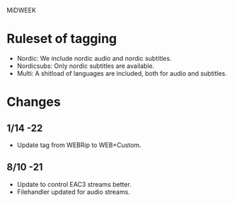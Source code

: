 MiDWEEK

# Ruleset of tagging

* Nordic: We include nordic audio and nordic subtitles.
* Nordicsubs: Only nordic subtitles are available.
* Multi: A shitload of languages are included, both for audio and subtitles.

# Changes

## 1/14 -22

* Update tag from WEBRip to WEB+Custom.

## 8/10 -21

* Update to control EAC3 streams better.
* Filehandler updated for audio streams.
